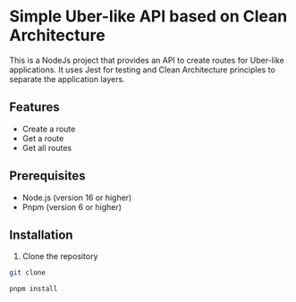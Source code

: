 # Simple Uber-like API based on Clean Architecture

This is a NodeJs project that provides an API to create routes for Uber-like applications. It uses Jest for testing and Clean Architecture principles to separate the application layers.

## Features

- Create a route
- Get a route
- Get all routes

## Prerequisites

- Node.js (version 16 or higher)
- Pnpm (version 6 or higher)

## Installation

1. Clone the repository

```bash
git clone

pnpm install
```
